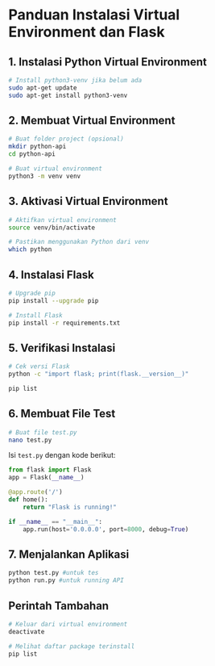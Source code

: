 # Panduan Instalasi Virtual Environment dan Flask

## 1. Instalasi Python Virtual Environment

```bash
# Install python3-venv jika belum ada
sudo apt-get update
sudo apt-get install python3-venv
```

## 2. Membuat Virtual Environment

```bash
# Buat folder project (opsional)
mkdir python-api
cd python-api

# Buat virtual environment
python3 -m venv venv
```

## 3. Aktivasi Virtual Environment

```bash
# Aktifkan virtual environment
source venv/bin/activate

# Pastikan menggunakan Python dari venv
which python
```

## 4. Instalasi Flask

```bash
# Upgrade pip
pip install --upgrade pip

# Install Flask
pip install -r requirements.txt
```

## 5. Verifikasi Instalasi

```bash
# Cek versi Flask
python -c "import flask; print(flask.__version__)"

pip list
```

## 6. Membuat File Test

```bash
# Buat file test.py
nano test.py
```

Isi `test.py` dengan kode berikut:

```python
from flask import Flask
app = Flask(__name__)

@app.route('/')
def home():
    return "Flask is running!"

if __name__ == "__main__":
    app.run(host='0.0.0.0', port=8000, debug=True)
```

## 7. Menjalankan Aplikasi

```bash
python test.py #untuk tes
python run.py #untuk running API
```

## Perintah Tambahan

```bash
# Keluar dari virtual environment
deactivate

# Melihat daftar package terinstall
pip list
```
